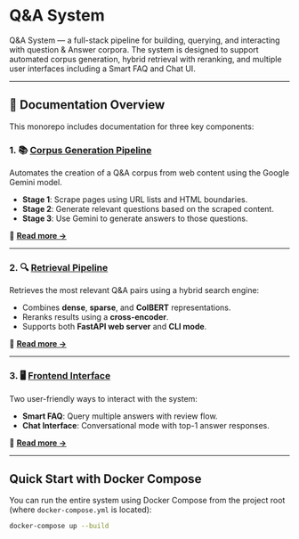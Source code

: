 # Q&A System

Q&A System — a full-stack pipeline for building, querying, and interacting with question & Answer corpora. The system is designed to support automated corpus generation, hybrid retrieval with reranking, and multiple user interfaces including a Smart FAQ and Chat UI.

---

## 📁 Documentation Overview

This monorepo includes documentation for three key components:

### 1. 📚 [Corpus Generation Pipeline](docs/CorpusGenerationDocs.md)

Automates the creation of a Q&A corpus from web content using the Google Gemini model.

- **Stage 1**: Scrape pages using URL lists and HTML boundaries.
- **Stage 2**: Generate relevant questions based on the scraped content.
- **Stage 3**: Use Gemini to generate answers to those questions.

📖 **[Read more →](docs/CorpusGenerationDocs.md)**

---

### 2. 🔍 [Retrieval Pipeline](docs/RetrievalDocs.md)

Retrieves the most relevant Q&A pairs using a hybrid search engine:

- Combines **dense**, **sparse**, and **ColBERT** representations.
- Reranks results using a **cross-encoder**.
- Supports both **FastAPI web server** and **CLI mode**.

📖 **[Read more →](docs/RetrievalDocs.md)**

---

### 3. 🖥️ [Frontend Interface](docs/FrontendDocs.md)

Two user-friendly ways to interact with the system:

- **Smart FAQ**: Query multiple answers with review flow.
- **Chat Interface**: Conversational mode with top-1 answer responses.

📖 **[Read more →](docs/FrontendDocs.md)**

---

## Quick Start with Docker Compose

You can run the entire system using Docker Compose from the project root (where `docker-compose.yml` is located):

```bash
docker-compose up --build